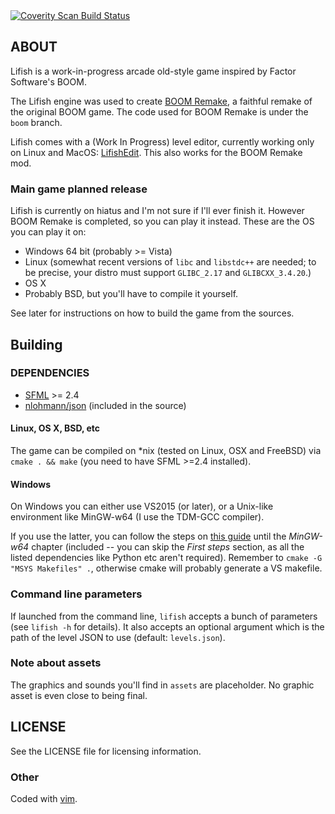 <a href="https://scan.coverity.com/projects/lifish">
	<img alt="Coverity Scan Build Status"
	     src="https://scan.coverity.com/projects/5674/badge.svg"/>
</a>

## ABOUT ##
Lifish is a work-in-progress arcade old-style game inspired by Factor Software's BOOM. 

The Lifish engine was used to create [BOOM Remake](https://silverweed.github.io/boom), a faithful remake of the original BOOM game. The code used for BOOM Remake is under the `boom` branch.

Lifish comes with a (Work In Progress) level editor, currently working only on Linux and MacOS: [LifishEdit](https://github.com/silverweed/lifish-edit). This also works for the BOOM Remake mod.

### Main game planned release ###
Lifish is currently on hiatus and I'm not sure if I'll ever finish it. However BOOM Remake is completed, so you can play it instead. These are the OS you can play it on:

* Windows 64 bit (probably >= Vista)
* Linux (somewhat recent versions of `libc` and `libstdc++` are needed; to be precise,
  your distro must support `GLIBC_2.17` and `GLIBCXX_3.4.20`.)
* OS X
* Probably BSD, but you'll have to compile it yourself.

See later for instructions on how to build the game from the sources.

## Building ##

### DEPENDENCIES ###

* [SFML](https://github.com/SFML/SFML) >= 2.4
* [nlohmann/json](https://github.com/nlohmann/json) (included in the source)

#### Linux, OS X, BSD, etc ####
The game can be compiled on *nix (tested on Linux, OSX and FreeBSD) via `cmake . && make`
(you need to have SFML >=2.4 installed).

#### Windows ####
On Windows you can either use VS2015 (or later), or a Unix-like environment like MinGW-w64 (I use the TDM-GCC compiler).

If you use the latter, you can follow the steps on
[this guide](http://ascend4.org/Setting_up_a_MinGW-w64_build_environment) until the *MinGW-w64*
chapter (included -- you can skip the *First steps* section, as all the listed dependencies like Python etc
aren't required). Remember to `cmake -G "MSYS Makefiles" .`, otherwise cmake will probably
generate a VS makefile.

### Command line parameters ###
If launched from the command line, `lifish` accepts a bunch of parameters (see `lifish -h` for details).
It also accepts an optional argument which is the path of the level JSON to use (default: `levels.json`).

### Note about assets ###
The graphics and sounds you'll find in `assets` are placeholder. No graphic asset is even close to being final.

## LICENSE ##
See the LICENSE file for licensing information.

### Other ###

Coded with [vim](http://www.vim.org/).

